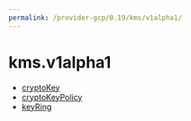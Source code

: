 ```yaml
---
permalink: /provider-gcp/0.19/kms/v1alpha1/
---
```


# kms.v1alpha1



* [cryptoKey](cryptoKey.md)
* [cryptoKeyPolicy](cryptoKeyPolicy.md)
* [keyRing](keyRing.md)
